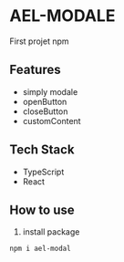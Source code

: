 
# AEL-MODALE
First projet npm 
## Features
- simply modale 
- openButton
- closeButton
- customContent

## Tech Stack
- TypeScript 
- React


## How to use
1. install package
``` bash
npm i ael-modal

  